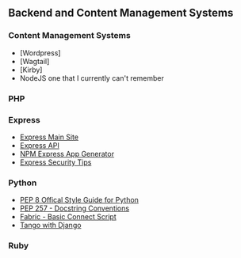 ## Backend and Content Management Systems



### Content Management Systems
* [Wordpress]
* [Wagtail]
* [Kirby]
* NodeJS one that I currently can't remember

### PHP

### Express
* [Express Main Site](http://expressjs.com/)
* [Express API](http://expressjs.com/4x/api.html)
* [NPM Express App Generator](http://expressjs.com/starter/generator.html)
* [Express Security Tips](http://webapplog.com/express-js-security-tips/)

### Python
* [PEP 8 Offical Style Guide for Python](http://legacy.python.org/dev/peps/pep-0008/)
* [PEP 257 - Docstring Conventions](http://legacy.python.org/dev/peps/pep-0257/)
* [Fabric - Basic Connect Script](https://gist.github.com/rskwiat/bcae3826748a5646abf6)
* [Tango with Django](http://www.tangowithdjango.com)

### Ruby
